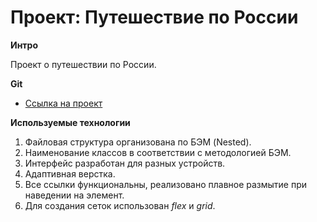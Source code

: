 # Проект: Путешествие по России

**Интро**

Проект о путешествии по России.

**Git**

* [Ссылка на проект](https://www.figma.com/file/5S2WSbEFL6awjVWJ0NWL8Q/Sprint-3_-Russia-_-desktop-mobile?node-id=28503%3A0)

**Используемые технологии**

1. Файловая структура организована по БЭМ (Nested).
2. Наименование классов в соответствии с методологией БЭМ.
3. Интерфейс разработан для разных устройств.
4. Адаптивная верстка.
5. Все ссылки функциональны, реализовано плавное размытие при наведении на элемент.
6. Для создания сеток использован *flex* и *grid*.
